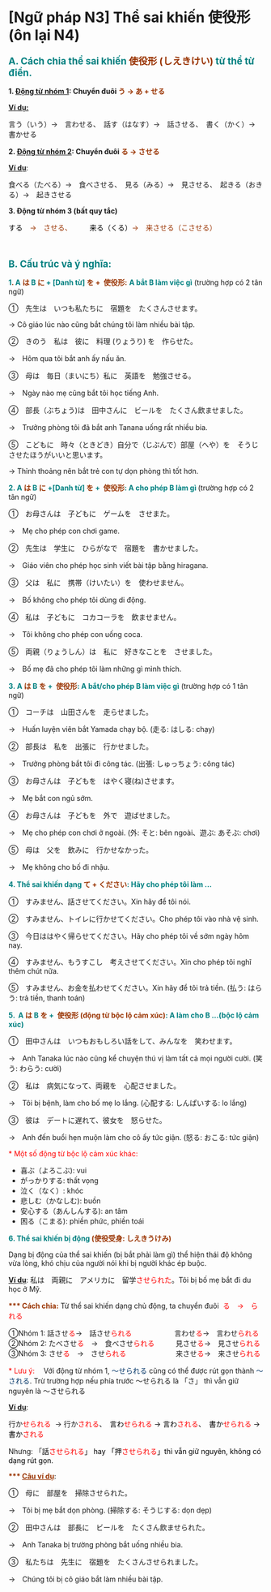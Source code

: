# [Ngữ pháp N3] Thể sai khiến 使役形 (ôn lại N4)
<div class="entry-content">
<p><span style="font-size: 14pt;"><strong><span style="color: #008080;">A. Cách chia thể sai khiến <span style="color: #993300;">使役形 (しえきけい)</span> từ thể từ điển.</span></strong></span></p>
<p><strong>1. <span style="text-decoration: underline;">Động từ nhóm 1</span>: Chuyển đuôi <span style="color: #993300;">う → あ + せる</span></strong></p>
<p><strong><span style="text-decoration: underline;">Ví dụ:</span></strong></p>
<p>言う（いう）→　言わせる、　話す（はなす）→　話させる、　書く（かく）→　書かせる</p>
<p><strong>2. <span style="text-decoration: underline;">Động từ nhóm 2</span>: Chuyển đuôi <span style="color: #993300;">る → させる</span></strong></p>
<p><span style="text-decoration: underline;"><strong>Ví dụ</strong></span>:</p>
<p>食べる（たべる）→　食べさせる、　見る（みる）→　見させる、　起きる（おきる）→　起きさせる</p>
<p><strong>3. Động từ nhóm 3 (bất quy tắc)</strong></p>
<p><span style="color: #993300;"><span style="color: #000000;">する</span>　→　させる、　　<span style="color: #000000;">　来る（くる）</span>→　来させる（こさせる）</span><br/>
<!-- inside_article4_japanese_responsive --><br/>
<br/>
<br/>
<span style="font-size: 14pt;"><strong><span style="color: #008080;">B. Cấu trúc và ý nghĩa:</span></strong></span></p>
<p><span style="color: #993300;"><strong><span style="color: #008080;">1</span>. <span style="color: #008080;">A <span style="color: #993300;">は</span> B <span style="color: #993300;">に</span> + [Danh từ] <span style="color: #993300;">を</span></span> +  使役形:</strong></span> <span style="color: #008080;"><strong>A bắt B làm việc gì</strong> </span>(trường hợp có 2 tân ngữ)</p>
<p>①　先生は　いつも私たちに　宿題を　たくさんさせます。</p>
<p>→ Cô giáo lúc nào cũng bắt chúng tôi làm nhiều bài tập.</p>
<p>②　きのう　私は　彼に　料理 (りょうり) を　作らせた。</p>
<p>→　Hôm qua tôi bắt anh ấy nấu ăn.</p>
<p>③　母は　毎日（まいにち）私に　英語を　勉強させる。</p>
<p>→　Ngày nào mẹ cũng bắt tôi học tiếng Anh.</p>
<p>④　部長（ぶちょう)は　田中さんに　ビールを　たくさん飲ませました。</p>
<p>→　Trưởng phòng tôi đã bắt anh Tanana uống rất nhiều bia.</p>
<p>⑤　こどもに　時々（ときどき）自分で（じぶんで）部屋（へや）を　そうじさせたほうがいいと思います。</p>
<p>→ Thỉnh thoảng nên bắt trẻ con tự dọn phòng thì tốt hơn.</p>
<p><strong><span style="color: #008080;">2. A <span style="color: #993300;">は</span> B <span style="color: #993300;">に</span> +[Danh từ] <span style="color: #993300;">を</span> +  <span style="color: #993300;">使役形</span>: A cho phép B làm gì</span> </strong>(trường hợp có 2 tân ngữ)</p>
<p>①　お母さんは　子どもに　ゲームを　させまた。</p>
<p>→　Mẹ cho phép con chơi game.</p>
<p>②　先生は　学生に　ひらがなで　宿題を　書かせました。</p>
<p>→　Giáo viên cho phép học sinh viết bài tập bằng hiragana.</p>
<p>③　父は　私に　携帯（けいたい）を　使わせません。</p>
<p>→　Bố không cho phép tôi dùng di động.</p>
<p>④　私は　子どもに　コカコーラを　飲ませません。</p>
<p>→　Tôi không cho phép con uống coca.</p>
<p>⑤　両親（りょうしん）は　私に　好きなことを　させました。</p>
<p>→　Bố mẹ đã cho phép tôi làm những gì mình thích.</p>
<p><span style="color: #008080;"><strong>3. A <span style="color: #993300;">は</span> B <span style="color: #993300;">を</span> +  <span style="color: #993300;">使役形</span>: A bắt/cho phép B làm việc gì</strong></span> (trường hợp có 1 tân ngữ)</p>
<p>①　コーチは　山田さんを　走らせました。</p>
<p>→　Huấn luyện viên bắt Yamada chạy bộ. (走る: はしる: chạy)</p>
<p>②　部長は　私を　出張に　行かせました。</p>
<p>→　Trưởng phòng bắt tôi đi công tác. (出張: しゅっちょう: công tác)</p>
<p>③　お母さんは　子どもを　はやく寝(ね)させます。</p>
<p>→　Mẹ bắt con ngủ sớm.</p>
<p>④　お母さんは　子どもを　外で　遊ばせました。</p>
<p>→　Mẹ cho phép con chơi ở ngoài. (外: そと: bên ngoài、遊ぶ: あそぶ: chơi)</p>
<p>⑤　母は　父を　飲みに　行かせなかった。</p>
<p>→　Mẹ không cho bố đi nhậu.</p>
<p><strong><span style="color: #008080;">4. Thể sai khiến dạng</span> <span style="color: #993300;">て + ください</span><span style="color: #008080;">: Hãy cho phép tôi làm …</span></strong></p>
<p>①　すみません、話させてください。Xin hãy để tôi nói.</p>
<p>②　すみません、トイレに行かせてください。Cho phép tôi vào nhà vệ sinh.</p>
<p>③　今日ははやく帰らせてください。Hãy cho phép tôi về sớm ngày hôm nay.</p>
<p>④　すみません、もうすこし　考えさせてください。Xin cho phép tôi nghĩ thêm chút nữa.</p>
<p>⑤　すみません、お金を払わせてください。Xin hãy để tôi trả tiền. (払う: はらう: trả tiền, thanh toán)</p>
<p><span style="color: #008080;"><strong>5.  A <span style="color: #993300;">は</span> B <span style="color: #993300;">を</span> +  <span style="color: #993300;">使役形 (động từ bộc lộ cảm xúc)</span>: A làm cho B …(bộc lộ cảm xúc)</strong></span></p>
<p>①　田中さんは　いつもおもしろい話をして、みんなを　笑わせます。</p>
<p>→　Anh Tanaka lúc nào cũng kể chuyện thú vị làm tất cả mọi người cười. (笑う: わらう: cười)</p>
<p>②　私は　病気になって、両親を　心配させました。</p>
<p>→　Tôi bị bệnh, làm cho bố mẹ lo lắng. (心配する: しんぱいする: lo lắng)</p>
<p>③　彼は　デートに遅れて、彼女を　怒らせた。</p>
<p>→　Anh đến buổi hẹn muộn làm cho cô ấy tức giận. (怒る: おこる: tức giận)</p>
<p><span style="color: #ff0000;">* Một số động từ bộc lộ cảm xúc khác:</span></p>
<ul>
<li>喜ぶ（よろこぶ): vui</li>
<li>がっかりする: thất vọng</li>
<li>泣く（なく）: khóc</li>
<li>悲しむ（かなしむ): buồn</li>
<li>安心する（あんしんする): an tâm</li>
<li>困る（こまる): phiền phức, phiền toái</li>
</ul>
<p><span style="color: #008080;"><strong>6. Thể sai khiến bị động <span style="color: #993300;">(使役受身: しえきうけみ) </span></strong></span></p>
<p>Dạng bị động của thể sai khiến (bị bắt phải làm gì) thể hiện thái độ không vừa lòng, khó chịu của người nói khi bị người khác ép buộc.</p>
<p><span style="text-decoration: underline;"><strong>Ví dụ</strong></span>: 私は　両親に　アメリカに　留学<span style="color: #ff0000;">させられた</span>。Tôi bị bố mẹ bắt đi du học ở Mỹ.</p>
<p><span style="color: #993300;"><strong>*** Cách chia:</strong></span> Từ thể sai khiến dạng chủ động, ta chuyển đuôi  <span style="color: #ff0000;">る　→　られる</span></p>
<p>①Nhóm 1: 話させ<span style="color: #ff0000;">る</span>→　話させ<span style="color: #ff0000;">られる　　　　　　</span>言わせ<span style="color: #ff0000;">る</span>→　言わせ<span style="color: #ff0000;">られる</span><br/>
②Nhóm 2: たべさせ<span style="color: #ff0000;">る</span>　→　食べさせ<span style="color: #ff0000;">られる　　　</span>見させ<span style="color: #ff0000;">る</span>→　見させ<span style="color: #ff0000;">られる</span><br/>
③Nhóm 3: させ<span style="color: #ff0000;">る</span>　→　させ<span style="color: #ff0000;">られる　　　　　　　</span>来させ<span style="color: #ff0000;">る</span>→　来させ<span style="color: #ff0000;">られる</span></p>
<p><span style="color: #ff0000;">* Lưu ý:</span> 　Với động từ nhóm 1, <span style="color: #003366;">～せられる</span> cũng có thể được rút gọn thành <span style="color: #003366;">～される</span>. Trừ trường hợp nếu phía trước ～せられる là 「さ」 thì vẫn giữ nguyên là ～させられる</p>
<p><span style="text-decoration: underline;"><strong>Ví dụ</strong></span>:</p>
<p>行か<span style="color: #ff0000;">せられる  </span>→ 行か<span style="color: #ff0000;">される<span style="color: #000000;">、</span>　<span style="color: #000000;">言わ<span style="color: #ff0000;">せられる </span>→ 言わ<span style="color: #ff0000;">される</span>、　書か<span style="color: #ff0000;">せられる </span>→ 書か<span style="color: #ff0000;">される</span></span></span></p>
<p>Nhưng: 「<span style="color: #000000;">話<span style="color: #ff0000;">させられる</span>」 hay 「押<span style="color: #ff0000;">させられる</span>」thì vẫn giữ nguyên, không có dạng rút gọn.</span></p>
<p><span style="color: #993300;"><strong>*** <span style="text-decoration: underline;">Câu ví dụ</span></strong></span>:</p>
<p>①　母に　部屋を　掃除させられた。</p>
<p>→　Tôi bị mẹ bắt dọn phòng. (掃除する: そうじする: dọn dẹp)</p>
<p>②　田中さんは　部長に　ビールを　たくさん飲ませられた。</p>
<p>→　Anh Tanaka bị trường phòng bắt uống nhiều bia.</p>
<p>③　私たちは　先生に　宿題を　たくさんさせられました。</p>
<p>→　Chúng tôi bị cô giáo bắt làm nhiều bài tập.</p>

</div>